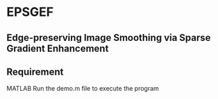 # EPSGEF
## Edge-preserving Image Smoothing via Sparse Gradient Enhancement

## Requirement
MATLAB
Run the demo.m file to execute the program
